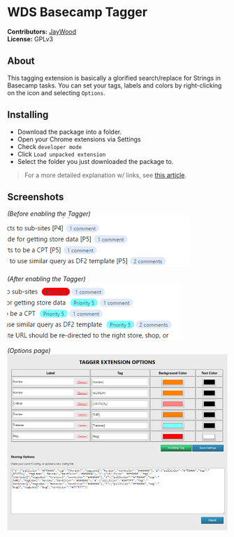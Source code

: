 # WDS Basecamp Tagger

**Contributors:** [JayWood](http://github.com/JayWood)   
**License:** GPLv3

## About
This tagging extension is basically a glorified search/replace for Strings in Basecamp tasks. You can set your tags, labels and colors by right-clicking on the icon and selecting `Options`.

## Installing
* Download the package into a folder.
* Open your Chrome extensions via Settings
* Check `developer mode`
* Click `Load unpacked extension`
* Select the folder you just downloaded the package to.

> For a more detailed explanation w/ links, see [this article](http://techapple.net/2015/09/how-to-install-load-unpacked-extension-in-google-chrome-browser-os-chromebooks/).

## Screenshots

_(Before enabling the Tagger)_   
![after tagging](https://raw.githubusercontent.com/JayWood/BasecampTagger/master/.github/before-tagger.png)

_(After enabling the Tagger)_   
![after tagging](https://raw.githubusercontent.com/JayWood/BasecampTagger/master/.github/after-tagger.png)

_(Options page)_   
![Options Page](https://raw.githubusercontent.com/JayWood/BasecampTagger/master/.github/options.png)

